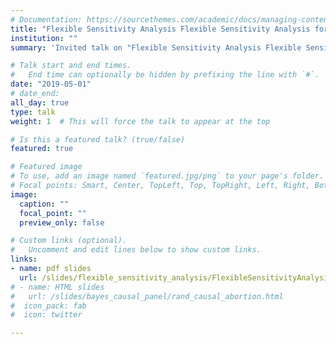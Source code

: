 ```yaml
---
# Documentation: https://sourcethemes.com/academic/docs/managing-content/
title: "Flexible Sensitivity Analysis Flexible Sensitivity Analysis for Observational Studies without Observable Implications"
institution: ""
summary: 'Invited talk on "Flexible Sensitivity Analysis Flexible Sensitivity Analysis for Observational Studies without Observable Implications". See the [corresponding publication](/publication/2019-flexible/) for more details.'

# Talk start and end times.
#   End time can optionally be hidden by prefixing the line with `#`.
date: "2019-05-01"
# date_end: 
all_day: true
type: talk
weight: 1  # This will force the talk to appear at the top

# Is this a featured talk? (true/false)
featured: true

# Featured image
# To use, add an image named `featured.jpg/png` to your page's folder. 
# Focal points: Smart, Center, TopLeft, Top, TopRight, Left, Right, BottomLeft, Bottom, BottomRight.
image:
  caption: ""
  focal_point: ""
  preview_only: false

# Custom links (optional).
#   Uncomment and edit lines below to show custom links.
links:
- name: pdf slides
  url: /slides/flexible_sensitivity_analysis/FlexibleSensitivityAnalysis.pdf
# - name: HTML slides
#   url: /slides/bayes_causal_panel/rand_causal_abortion.html
#  icon_pack: fab
#  icon: twitter

---
```


